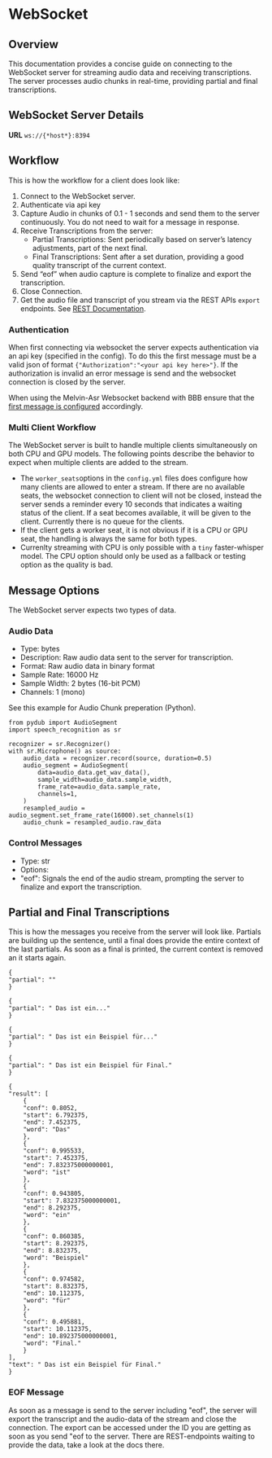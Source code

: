 # WebSocket

## Overview

This documentation provides a concise guide on connecting to the WebSocket server for streaming audio data and receiving transcriptions. The server processes audio chunks in real-time, providing partial and final transcriptions.

## WebSocket Server Details

**URL** `ws://{*host*}:8394`

## Workflow

This is how the workflow for a client does look like:

1. Connect to the WebSocket server.
1. Authenticate via api key
1. Capture Audio in chunks of 0.1 - 1 seconds and send them to the server continuously. You do not need to wait for a message in response.
1. Receive Transcriptions from the server:
    - Partial Transcriptions: Sent periodically based on server’s latency adjustments, part of the next final.
    - Final Transcriptions: Sent after a set duration, providing a good quality transcript of the current context.
1. Send “eof” when audio capture is complete to finalize and export the transcription.
1. Close Connection.
1. Get the audio file and transcript of you stream via the REST APIs `export` endpoints. See [REST Documentation](docs/rest-api.md).

### Authentication

When first connecting via websocket the server expects authentication via an api key (specified in the config).
To do this the first message must be a valid json of format `{"Authorization":"<your api key here>"}`.
If the authorization is invalid an error message is send and the websocket connection is closed by the server.

When using the Melvin-Asr Websocket backend with BBB ensure that the [first message is configured](https://github.com/bigbluebutton/bbb-transcription-controller/blob/4561ca29dade8923c7af9c1f5ecbb5e66862da7a/config/default.example.yml#L38) accordingly.

### Multi Client Workflow

The WebSocket server is built to handle multiple clients simultaneously on both CPU and GPU models. The following points describe the behavior to expect when multiple clients are added to the stream.

- The `worker_seats`options in the `config.yml` files does configure how many clients are allowed to enter a stream. If there are no available seats, the websocket connection to client will not be closed, instead the server sends a reminder every 10 seconds that indicates a waiting status of the client. If a seat becomes available, it will be given to the client. Currently there is no queue for the clients.
- If the client gets a worker seat, it is not obvious if it is a CPU or GPU seat, the handling is always the same for both types.
- Currenlty streaming with CPU is only possible with a `tiny` faster-whisper model. The CPU option should only be used as a fallback or testing option as the quality is bad.

## Message Options

The WebSocket server expects two types of data.

### Audio Data

- Type: bytes
- Description: Raw audio data sent to the server for transcription.
- Format: Raw audio data in binary format
- Sample Rate: 16000 Hz
- Sample Width: 2 bytes (16-bit PCM)
- Channels: 1 (mono)

See this example for Audio Chunk preperation (Python).

    from pydub import AudioSegment
    import speech_recognition as sr

    recognizer = sr.Recognizer()
    with sr.Microphone() as source:
        audio_data = recognizer.record(source, duration=0.5)
        audio_segment = AudioSegment(
            data=audio_data.get_wav_data(),
            sample_width=audio_data.sample_width,
            frame_rate=audio_data.sample_rate,
            channels=1,
        )
        resampled_audio = audio_segment.set_frame_rate(16000).set_channels(1)
        audio_chunk = resampled_audio.raw_data

### Control Messages

- Type: str
- Options:
- "eof": Signals the end of the audio stream, prompting the server to finalize and export the transcription.

## Partial and Final Transcriptions

This is how the messages you receive from the server will look like. Partials are building up the sentence, until a final does provide the entire context of the last partials. As soon as a final is printed, the current context is removed an it starts again.

    {
    "partial": ""
    }

    {
    "partial": " Das ist ein..."
    }

    {
    "partial": " Das ist ein Beispiel für..."
    }

    {
    "partial": " Das ist ein Beispiel für Final."
    }

    {
    "result": [
        {
        "conf": 0.8052,
        "start": 6.792375,
        "end": 7.452375,
        "word": "Das"
        },
        {
        "conf": 0.995533,
        "start": 7.452375,
        "end": 7.832375000000001,
        "word": "ist"
        },
        {
        "conf": 0.943805,
        "start": 7.832375000000001,
        "end": 8.292375,
        "word": "ein"
        },
        {
        "conf": 0.860385,
        "start": 8.292375,
        "end": 8.832375,
        "word": "Beispiel"
        },
        {
        "conf": 0.974582,
        "start": 8.832375,
        "end": 10.112375,
        "word": "für"
        },
        {
        "conf": 0.495881,
        "start": 10.112375,
        "end": 10.892375000000001,
        "word": "Final."
        }
    ],
    "text": " Das ist ein Beispiel für Final."
    }

### EOF Message

As soon as a message is send to the server including "eof", the server will export the transcript and the audio-data of the stream and close the connection.
The export can be accessed under the ID you are getting as soon as you send "eof to the server. There are REST-endpoints waiting to provide the data, take a look at the docs there.
